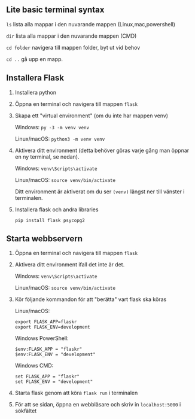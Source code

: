 ## Lite basic terminal syntax
`ls` lista alla mappar i den nuvarande mappen (Linux,mac,powershell)

`dir` lista alla mappar i den nuvarande mappen (CMD)

`cd folder` navigera till mappen folder, byt ut vid behov

`cd ..` gå upp en mapp.

## Installera Flask
1. Installera python

2. Öppna en terminal och navigera till mappen `flask`

3. Skapa ett "virtual environment" (om du inte har mappen venv)

    Windows: `py -3 -m venv venv`

    Linux/macOS: `python3 -m venv venv`

4. Aktivera ditt environment (detta behöver göras varje gång man öppnar en ny terminal, se nedan).

    Windows: `venv\Scripts\activate`

    Linux/macOS: `source venv/bin/activate`

    Ditt environment är aktiverat om du ser `(venv)` längst ner till vänster i terminalen.

5. Installera flask och andra libraries

    `pip install flask psycopg2`

## Starta webbservern

1. Öppna en terminal och navigera till mappen `flask`

2. Aktivera ditt environment ifall det inte är det.

    Windows: `venv\Scripts\activate`

    Linux/macOS: `source venv/bin/activate`

3. Kör följande kommandon för att "berätta" vart flask ska köras

    Linux/macOS:
    ```
    export FLASK_APP=flaskr
    export FLASK_ENV=development
    ```

    Windows PowerShell:
    ```
    $env:FLASK_APP = "flaskr"
    $env:FLASK_ENV = "development"
    ```

    Windows CMD:
    ```
    set FLASK_APP = "flaskr"
    set FLASK_ENV = "development"
    ```
4. Starta flask genom att köra `flask run` i terminalen

5. För att se sidan, öppna en webbläsare och skriv in `localhost:5000` i sökfältet
